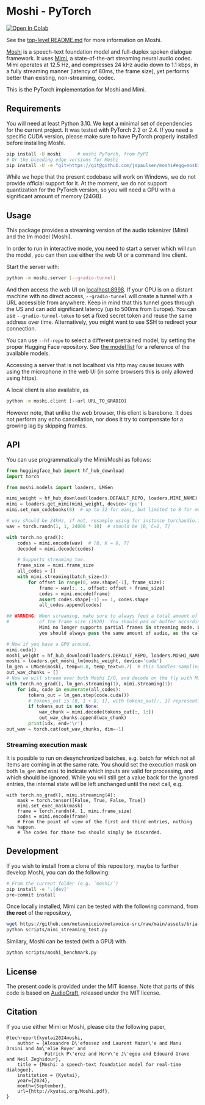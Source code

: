 # Moshi - PyTorch

<a target="_blank" href="https://colab.research.google.com/github//kyutai-labs/moshi/blob/main/moshi/demo_moshi.ipynb">
  <img src="https://colab.research.google.com/assets/colab-badge.svg" alt="Open In Colab"/>
</a>

See the [top-level README.md][main_repo] for more information on Moshi.

[Moshi][moshi] is a speech-text foundation model and full-duplex spoken dialogue framework.
It uses [Mimi][moshi], a state-of-the-art streaming neural audio codec. Mimi operates at 12.5 Hz, and compresses
24 kHz audio down to 1.1 kbps, in a fully streaming manner (latency of 80ms, the frame size), yet performs better than existing, non-streaming, codec.

This is the PyTorch implementation for Moshi and Mimi.


## Requirements

You will need at least Python 3.10. We kept a minimal set of dependencies for the current project.
It was tested with PyTorch 2.2 or 2.4. If you need a specific CUDA version, please make sure
to have PyTorch properly installed before installing Moshi.

```bash
pip install -U moshi      # moshi PyTorch, from PyPI
# Or the bleeding edge versions for Moshi
pip install -U -e "git+https://git@github.com/jspaulsen/moshi#egg=moshi&subdirectory=moshi"
```

While we hope that the present codebase will work on Windows, we do not provide official support for it.
At the moment, we do not support quantization for the PyTorch version, so you will need a GPU with a significant amount of memory (24GB).


## Usage

This package provides a streaming version of the audio tokenizer (Mimi) and the lm model (Moshi).

In order to run in interactive mode, you need to start a server which will
run the model, you can then use either the web UI or a command line client.

Start the server with:
```bash
python -m moshi.server [--gradio-tunnel]
```

And then access the web UI on [localhost:8998](http://localhost:8998). If your GPU is on a distant machine
with no direct access, `--gradio-tunnel` will create a tunnel with a URL accessible from anywhere.
Keep in mind that this tunnel goes through the US and can add significant latency (up to 500ms from Europe).
You can use `--gradio-tunnel-token` to set a fixed secret token and reuse the same address over time.
Alternatively, you might want to use SSH to redirect your connection.

You can use `--hf-repo` to select a different pretrained model, by setting the proper Hugging Face repository.
See [the model list](https://github.com/kyutai-labs/moshi?tab=readme-ov-file#models) for a reference of the available models.

Accessing a server that is not localhost via http may cause issues with using
the microphone in the web UI (in some browsers this is only allowed using
https).

A local client is also available, as
```bash
python -m moshi.client [--url URL_TO_GRADIO]
```
However note, that unlike the web browser, this client is barebone. It does not perform any echo cancellation,
nor does it try to compensate for a growing lag by skipping frames.


## API

You can use programmatically the Mimi/Moshi as follows:
```python
from huggingface_hub import hf_hub_download
import torch

from moshi.models import loaders, LMGen

mimi_weight = hf_hub_download(loaders.DEFAULT_REPO, loaders.MIMI_NAME)
mimi = loaders.get_mimi(mimi_weight, device='cpu')
mimi.set_num_codebooks(8)  # up to 32 for mimi, but limited to 8 for moshi.

# wav should be 24kHz, if not, resample using for instance torchaudio.functional.resample
wav = torch.randn(1, 1, 24000 * 10)  # should be [B, C=1, T]

with torch.no_grad():
    codes = mimi.encode(wav)  # [B, K = 8, T]
    decoded = mimi.decode(codes)

    # Supports streaming too.
    frame_size = mimi.frame_size
    all_codes = []
    with mimi.streaming(batch_size=1):
        for offset in range(0, wav.shape[-1], frame_size):
            frame = wav[:, :, offset: offset + frame_size]
            codes = mimi.encode(frame)
            assert codes.shape[-1] == 1, codes.shape
            all_codes.append(codes)

## WARNING: When streaming, make sure to always feed a total amount of audio that is a multiple
#           of the frame size (1920). You should pad or buffer accordingly. Since version 0.2.5a,
            Mimi no longer supports partial frames in streaming mode. Besides, when executing on GPU,
            you should always pass the same amount of audio, as the calls are CUDAGraphed for efficiency.

# Now if you have a GPU around.
mimi.cuda()
moshi_weight = hf_hub_download(loaders.DEFAULT_REPO, loaders.MOSHI_NAME)
moshi = loaders.get_moshi_lm(moshi_weight, device='cuda')
lm_gen = LMGen(moshi, temp=0.8, temp_text=0.7)  # this handles sampling params etc.
out_wav_chunks = []
# Now we will stream over both Moshi I/O, and decode on the fly with Mimi.
with torch.no_grad(), lm_gen.streaming(1), mimi.streaming(1):
    for idx, code in enumerate(all_codes):
        tokens_out = lm_gen.step(code.cuda())
        # tokens_out is [B, 1 + 8, 1], with tokens_out[:, 1] representing the text token.
        if tokens_out is not None:
            wav_chunk = mimi.decode(tokens_out[:, 1:])
            out_wav_chunks.append(wav_chunk)
        print(idx, end='\r')
out_wav = torch.cat(out_wav_chunks, dim=-1)
```


### Streaming execution mask

It is possible to run on desynchronized batches, e.g. batch for which not all items are coming in
at the same rate. You should set the execution mask on both `lm_gen` and `mimi` to indicate which inputs
are valid for processing, and which should be ignored. While you will still get a value back for the ignored
entries, the internal state will be left unchanged until the next call, e.g.

```
with torch.no_grad(), mimi.streaming(4):
    mask = torch.tensor([False, True, False, True])
    mimi.set_exec_mask(mask)
    frame = torch.randn(4, 1, mimi.frame_size)
    codes = mimi.encode(frame)
    # From the point of view of the first and third entries, nothing has happen.
    # The codes for those two should simply be discarded.
```

## Development

If you wish to install from a clone of this repository, maybe to further develop Moshi, you can do the following:
```bash
# From the current folder (e.g. `moshi/`)
pip install -e '.[dev]'
pre-commit install
```

Once locally installed, Mimi can be tested with the following command, from **the root** of the repository,
```bash
wget https://github.com/metavoiceio/metavoice-src/raw/main/assets/bria.mp3
python scripts/mimi_streaming_test.py

```

Similary, Moshi can be tested (with a GPU) with
```bash
python scripts/moshi_benchmark.py
```


## License

The present code is provided under the MIT license.
Note that parts of this code is based on [AudioCraft](https://github.com/facebookresearch/audiocraft), released under
the MIT license.

## Citation

If you use either Mimi or Moshi, please cite the following paper,

```
@techreport{kyutai2024moshi,
    author = {Alexandre D\'efossez and Laurent Mazar\'e and Manu Orsini and Am\'elie Royer and
			  Patrick P\'erez and Herv\'e J\'egou and Edouard Grave and Neil Zeghidour},
    title = {Moshi: a speech-text foundation model for real-time dialogue},
    institution = {Kyutai},
    year={2024},
    month={September},
    url={http://kyutai.org/Moshi.pdf},
}
```

[moshi]: https://kyutai.org/Moshi.pdf
[main_repo]: https://github.com/kyutai-labs/moshi
